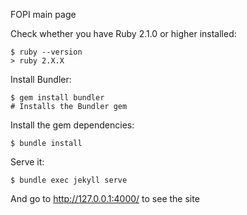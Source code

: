 FOPI main page


Check whether you have Ruby 2.1.0 or higher installed:

    $ ruby --version
    > ruby 2.X.X


Install Bundler:

    $ gem install bundler
    # Installs the Bundler gem
    
    
Install the gem dependencies:

    $ bundle install
    
    
Serve it:

    $ bundle exec jekyll serve
    
And go to http://127.0.0.1:4000/ to see the site